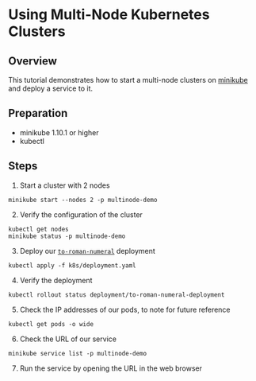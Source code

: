 # Using Multi-Node Kubernetes Clusters

## Overview
This tutorial demonstrates how to start a multi-node clusters on [minikube](https://minikube.sigs.k8s.io) and deploy a service to it.

## Preparation
- minikube 1.10.1 or higher
- kubectl

## Steps
1. Start a cluster with 2 nodes 
```
minikube start --nodes 2 -p multinode-demo
```
2. Verify the configuration of the cluster
```
kubectl get nodes
minikube status -p multinode-demo
```
3. Deploy our [`to-roman-numeral`](k8s/deployment.yaml) deployment
```
kubectl apply -f k8s/deployment.yaml
```
4. Verify the deployment
```
kubectl rollout status deployment/to-roman-numeral-deployment
```
5. Check the IP addresses of our pods, to note for future reference
```
kubectl get pods -o wide
```
6. Check the URL of our service
```
minikube service list -p multinode-demo
```
7. Run the service by opening the URL in the web browser